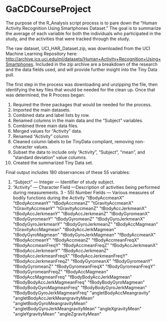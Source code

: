 # GaCDCourseProject
The purpose of the R_Analysis script process is to pare down the “Human Activity Recognition Using Smartphones Dataset.” The goal is to summarize the average of each variable for both the individuals who participated in the study, and the activities that were tracked through the study.  


The raw dataset, UCI_HAR_Dataset.zip, was downloaded from the UCI Machine Learning Repository here: http://archive.ics.uci.edu/ml/datasets/Human+Activity+Recognition+Using+Smartphones. Included in the zip archive are a breakdown of the research and the data fields used, and will provide further insight into the Tiny Data pull.

The first step in the process was downloading and unzipping the file, then identifying the key files that would be needed for the clean up. Once that was determined, the R Process began:

1) Required the three packages that would be needed for the process.
2) Imported the main datasets.
3) Combined data and label lists by row.
4) Renamed columns in the main data and the “Subject” variables.
5) Combined three main data files.
6) Merged values for “Activity” data.
7) Renamed “Activity” column
8) Cleaned column labels to be TinyData compliant, removing non-character values. 
9) Subset the data to include only “Activity”, “Subject”, “mean”, and “standard deviation” value columns.
10) Created the summarized Tiny Data set. 

Final output includes 180 observances of these 55 variables:

1) “Subject” — Integer — Identifier of study subject. 
2) “Activity” — Character Field —Description of activities being performed during measurements. 
3 - 55) Number Fields — Various measures of bodily functions during the Activity 
"tBodyAccmeanX" "tBodyAccmeanY" "tBodyAccmeanZ" "tGravityAccmeanX" "tGravityAccmeanY" "tGravityAccmeanZ" "tBodyAccJerkmeanX" "tBodyAccJerkmeanY" "tBodyAccJerkmeanZ" "tBodyGyromeanX" "tBodyGyromeanY" "tBodyGyromeanZ" "tBodyGyroJerkmeanX" "tBodyGyroJerkmeanY" "tBodyGyroJerkmeanZ" "tBodyAccMagmean" "tGravityAccMagmean" "tBodyAccJerkMagmean" "tBodyGyroMagmean" "tBodyGyroJerkMagmean" "fBodyAccmeanX" "fBodyAccmeanY" "fBodyAccmeanZ" "fBodyAccmeanFreqX" "fBodyAccmeanFreqY" "fBodyAccmeanFreqZ" "fBodyAccJerkmeanX" "fBodyAccJerkmeanY" "fBodyAccJerkmeanZ" "fBodyAccJerkmeanFreqX" "fBodyAccJerkmeanFreqY" "fBodyAccJerkmeanFreqZ" "fBodyGyromeanX" "fBodyGyromeanY" "fBodyGyromeanZ" "fBodyGyromeanFreqX" "fBodyGyromeanFreqY" "fBodyGyromeanFreqZ" "fBodyAccMagmean" "fBodyAccMagmeanFreq" "fBodyBodyAccJerkMagmean" "fBodyBodyAccJerkMagmeanFreq" "fBodyBodyGyroMagmean" "fBodyBodyGyroMagmeanFreq" "fBodyBodyGyroJerkMagmean" "fBodyBodyGyroJerkMagmeanFreq" "angletBodyAccMeangravity" "angletBodyAccJerkMeangravityMean" "angletBodyGyroMeangravityMean" "angletBodyGyroJerkMeangravityMean" "angleXgravityMean" "angleYgravityMean" "angleZgravityMean"

